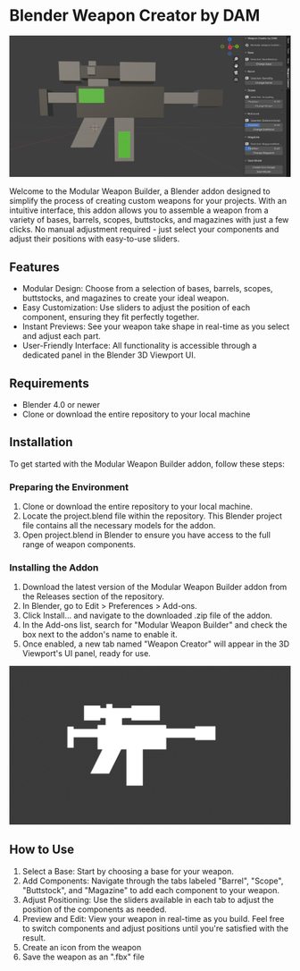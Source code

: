 # Blender Weapon Creator by DAM

![Project preview](./preview.png "Project preview")

Welcome to the Modular Weapon Builder, a Blender addon designed to simplify the process of creating custom weapons for your projects. With an intuitive interface, this addon allows you to assemble a weapon from a variety of bases, barrels, scopes, buttstocks, and magazines with just a few clicks. No manual adjustment required - just select your components and adjust their positions with easy-to-use sliders.

## Features
- Modular Design: Choose from a selection of bases, barrels, scopes, buttstocks, and magazines to create your ideal weapon.
- Easy Customization: Use sliders to adjust the position of each component, ensuring they fit perfectly together.
- Instant Previews: See your weapon take shape in real-time as you select and adjust each part.
- User-Friendly Interface: All functionality is accessible through a dedicated panel in the Blender 3D Viewport UI.

## Requirements
- Blender 4.0 or newer
- Clone or download the entire repository to your local machine

## Installation
To get started with the Modular Weapon Builder addon, follow these steps:
### Preparing the Environment
1. Clone or download the entire repository to your local machine.
2. Locate the project.blend file within the repository. This Blender project file contains all the necessary models for the addon.
3. Open project.blend in Blender to ensure you have access to the full range of weapon components.
### Installing the Addon
1. Download the latest version of the Modular Weapon Builder addon from the Releases section of the repository.
2. In Blender, go to Edit > Preferences > Add-ons.
3. Click Install... and navigate to the downloaded .zip file of the addon.
4. In the Add-ons list, search for "Modular Weapon Builder" and check the box next to the addon's name to enable it.
5. Once enabled, a new tab named "Weapon Creator" will appear in the 3D Viewport's UI panel, ready for use.

![Project preview](./preview_icon.png "Project preview")

## How to Use
1. Select a Base: Start by choosing a base for your weapon.
2. Add Components: Navigate through the tabs labeled "Barrel", "Scope", "Buttstock", and "Magazine" to add each component to your weapon.
3. Adjust Positioning: Use the sliders available in each tab to adjust the position of the components as needed.
4. Preview and Edit: View your weapon in real-time as you build. Feel free to switch components and adjust positions until you're satisfied with the result.
5. Create an icon from the weapon
6. Save the weapon as an ".fbx" file